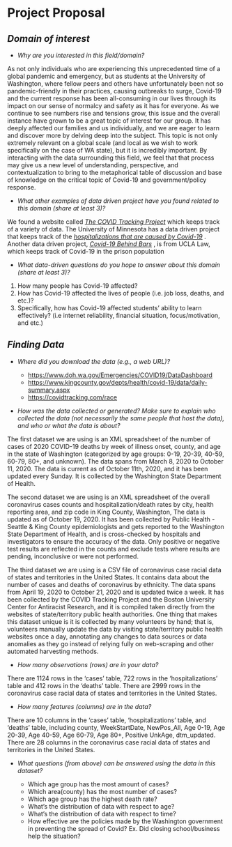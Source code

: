 # **Project Proposal**

## _**Domain of interest**_
- _Why are you interested in this field/domain?_

As not only individuals who are experiencing this unprecedented time of a global pandemic and emergency, but as students at the University of Washington, where fellow peers and others have unfortunately been not so pandemic-friendly in their practices, causing outbreaks to surge, Covid-19 and the current response has been all-consuming in our lives through its impact on our sense of normalcy and safety as it has for everyone. As we continue to see numbers rise and tensions grow, this issue and the overall instance have grown to be a great topic of interest for our group. It has deeply affected our families and us individually, and we are eager to learn and discover more by delving deep into the subject. This topic is not only extremely relevant on a global scale (and local as we wish to work specifically on the case of WA state), but it is incredibly important. By interacting with the data surrounding this field, we feel that that process may give us a new level of understanding, perspective, and contextualization to bring to the metaphorical table of discussion and base of knowledge on the critical topic of Covid-19 and government/policy response. 
  
- _What other examples of data driven project have you found related to this domain (share at least 3)?_

We found a website called [_The COVID Tracking Project_](https://covidtracking.com/) which keeps track of a variety of data. The University of Minnesota has a data driven project that keeps track of the [_hospitalizations that are caused by Covid-19_](https://carlsonschool.umn.edu/mili-misrc-covid19-tracking-project) .  Another data driven project, [_Covid-19 Behind Bars_](https://law.ucla.edu/academics/centers/criminal-justice-program/ucla-covid-19-behind-bars-data-project) , is from UCLA Law, which keeps track of Covid-19 in the prison population 
  
- _What data-driven questions do you hope to answer about this domain (share at least 3)?_

 1. How many people has Covid-19 affected?  
 2. How has Covid-19 affected the lives of people (i.e. job loss, deaths, and etc.)?  
 3. Specifically, how has Covid-19 affected students’ ability to learn effectively? (i.e internet reliability, financial situation, focus/motivation, and etc.)

## _**Finding Data**_

- _Where did you download the data (e.g., a web URL)?_
  - https://www.doh.wa.gov/Emergencies/COVID19/DataDashboard
  - https://www.kingcounty.gov/depts/health/covid-19/data/daily-summary.aspx
  - https://covidtracking.com/race

- _How was the data collected or generated? Make sure to explain who collected the data (not necessarily the same people that host the data), and who or what the data is about?_

The first dataset we are using is an XML spreadsheet of the number of cases of 2020 COVID-19 deaths by week of illness onset, county, and age in the state of Washington (categorized by age groups: 0-19, 20-39, 40-59, 60-79, 80+, and unknown). The data spans from March 8, 2020 to October 11, 2020. The data is current as of October 11th, 2020, and it has been updated every Sunday. It is collected by the Washington State Department of Health.

The second dataset we are using is an XML spreadsheet of the overall coronavirus cases counts and hospitalization/death rates by city, health reporting area, and zip code in King County, Washington, The data is updated as of October 19, 2020. It has been collected by Public Health - Seattle & King County epidemiologists and gets reported to the Washington State Department of Health, and is cross-checked by hospitals and investigators to ensure the accuracy of the data. Only positive or negative test results are reflected in the counts and exclude tests where results are pending, inconclusive or were not performed.

The third dataset we are using is a CSV file of coronavirus case racial data of states and territories in the United States. It contains data about the number of cases and deaths of coronavirus by ethnicity. The data spans from April 19, 2020 to October 21, 2020 and is updated twice a week. It has been collected by the COVID Tracking Project and the Boston University Center for Antiracist Research, and it is compiled taken directly from the websites of state/territory public health authorities. One thing that makes this dataset unique is it is collected by many volunteers by hand; that is, volunteers manually update the data by visiting state/territory public health websites once a day, annotating any changes to data sources or data anomalies as they go instead of relying fully on web-scraping and other automated harvesting methods.

- _How many observations (rows) are in your data?_

There are 1124 rows in the ‘cases’ table, 722 rows in the ‘hospitalizations’ table and 412 rows in the ‘deaths’ table.
There are 2999 rows in the coronavirus case racial data of states and territories in the United States.

- _How many features (columns) are in the data?_

There are 10 columns in the ‘cases’ table, ‘hospitalizations’ table, and ‘deaths’ table, including county, WeekStartDate, NewPos_All, Age 0-19, Age 20-39, Age 40-59, Age 60-79, Age 80+, Positive UnkAge, dtm_updated. 
There are 28 columns in the coronavirus case racial data of states and territories in the United States.
  
- _What questions (from above) can be answered using the data in this dataset?_

  -  Which age group has the most amount of cases?
  - Which area(county) has the most number of cases?
  - Which age group has the highest death rate?
  - What’s the distribution of data with respect to age?
  - What’s the distribution of data with respect to time? 
  - How effective are the policies made by the Washington government in preventing the spread of Covid? Ex. Did closing school/business help the situation? 

